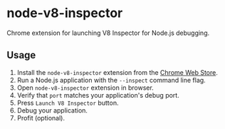 # node-v8-inspector

Chrome extension for launching V8 Inspector for Node.js debugging.

## Usage

1. Install the `node-v8-inspector` extension from the [Chrome Web Store](https://chrome.google.com/webstore/category/extensions).
2. Run a Node.js application with the `--inspect` command line flag.
3. Open `node-v8-inspector` extension in browser.
4. Verify that `port` matches your application's debug port.
5. Press `Launch V8 Inspector` button.
6. Debug your application.
7. Profit (optional).
